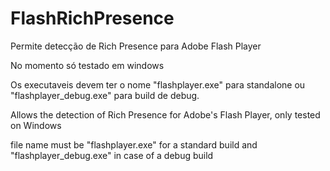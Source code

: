 # FlashRichPresence
Permite detecção de Rich Presence para Adobe Flash Player

No momento só testado em windows

Os executaveis devem ter o nome "flashplayer.exe" para standalone ou "flashplayer_debug.exe" para build de debug.

Allows the detection of Rich Presence for Adobe's Flash Player, only tested on Windows

file name must be "flashplayer.exe" for a standard build and "flashplayer_debug.exe" in case of a debug build

